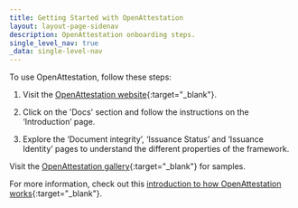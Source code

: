 ```yaml
---
title: Getting Started with OpenAttestation
layout: layout-page-sidenav
description: OpenAttestation onboarding steps.
single_level_nav: true
_data: single-level-nav
---
```


To use OpenAttestation, follow these steps:

1. Visit the [OpenAttestation website](https://www.openattestation.com/){:target="\_blank"}.

2. Click on the 'Docs' section and follow the instructions on the ‘Introduction’ page.

3. Explore the ‘Document integrity’, ‘Issuance Status’ and ‘Issuance Identity’ pages to understand the different properties of the framework.

Visit the [OpenAttestation gallery](https://gallery.openattestation.com){:target="\_blank"} for samples.

For more information, check out this [introduction to how OpenAttestation works](https://www.openattestation.com/docs/docs-section/introduction/){:target="\_blank"}.
